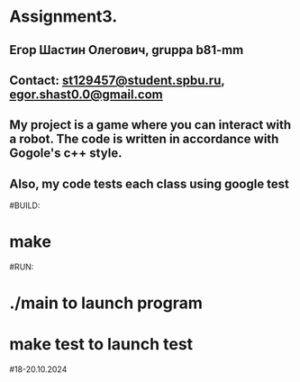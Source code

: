 # Assignment3.
## Егор Шастин Олегович, gruppa b81-mm
## Contact: st129457@student.spbu.ru,	egor.shast0.0@gmail.com

## My project is a game where you can interact with a robot. The code is written in accordance with Gogole's c++ style.
## Also, my code tests each class using google test 

#BUILD:
# make

#RUN:
# ./main	to launch program
# make test     to launch test




#18-20.10.2024
